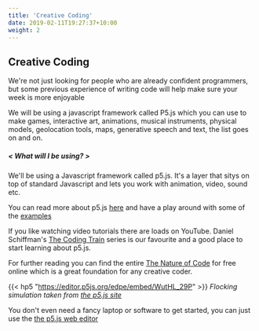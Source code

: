 ```yaml
---
title: 'Creative Coding'
date: 2019-02-11T19:27:37+10:00
weight: 2
---
```


## Creative Coding

We're not just looking for people who are already confident programmers, but some previous experience of writing code will help make sure your week is more enjoyable

We will be using a javascript framework called P5.js which you can use to make games, interactive art, animations, musical instruments, physical models, geolocation tools, maps, generative speech and text, the list goes on and on.

##### < What will I be using? >

We'll be using a Javascript framework called p5.js. It's a layer that sitys on top of standard Javascript and lets you work with animation, video, sound etc.

You can read more about p5.js [here](https://p5js.org/) and have a play around with some of the [examples](https://p5js.org/examples/)

If you like watching video tutorials there are loads on YouTube. Daniel Schiffman's [The Coding Train](https://www.youtube.com/user/shiffman/playlists?view=50&sort=dd&shelf_id=14) series is our favourite and a good place to start learning about p5.js.

For further reading you can find the entire [The Nature of Code](https://natureofcode.com/book/) for free online which is a great foundation for any creative coder.

{{< hp5 "https://editor.p5js.org/edpe/embed/WutHL_29P" >}}
_Flocking simulation taken from [the p5.js site](https://p5js.org/)_

You don't even need a fancy laptop or software to get started, you can just use the [the p5.js web editor](https://editor.p5js.org/)
